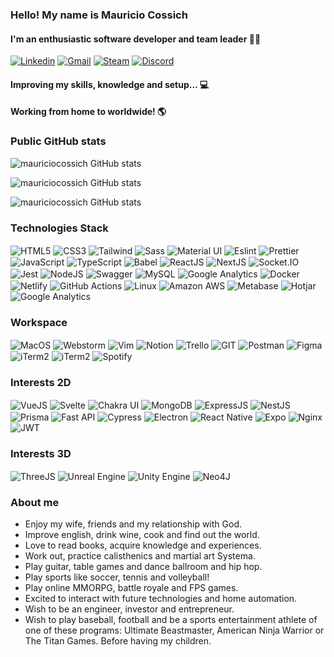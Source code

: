 ### Hello! My name is **Mauricio Cossich**
#### I'm an enthusiastic software developer and team leader 👨‍💻

[![Linkedin](https://img.shields.io/badge/LinkedIn-0077B5?style=for-the-badge&logo=linkedin&logoColor=white)](https://www.linkedin.com/in/mauriciocossich/)
[![Gmail](https://img.shields.io/badge/Gmail-D14836?style=for-the-badge&logo=gmail&logoColor=white)](mailto:mauriciocossic@gmail.com?subject=Contato%20via%20perfil%20GitHub)
[![Steam](https://img.shields.io/badge/Steam-000000?style=for-the-badge&logo=steam&logoColor=white)](https://steamcommunity.com/id/c0ssich/)
[![Discord](https://img.shields.io/badge/Discord-5865F2?style=for-the-badge&logo=discord&logoColor=white)]()

#### Improving my skills, knowledge and setup... 💻
#### Working from home to worldwide! 🌎

### Public GitHub stats
![mauriciocossich GitHub stats](https://github-readme-stats.vercel.app/api/top-langs/?username=mauriciocossich&layout=compact&theme=dracula)

![mauriciocossich GitHub stats](https://github-readme-stats.vercel.app/api?username=mauriciocossich&theme=dracula)

![mauriciocossich GitHub stats](https://github-readme-streak-stats.herokuapp.com/?user=mauriciocossich&theme=dracula)

### Technologies Stack

<div>
    <img align="center" alt="HTML5" src="https://img.shields.io/badge/HTML5-E34F26?style=for-the-badge&logo=html5&logoColor=white">
    <img align="center" alt="CSS3" src="https://img.shields.io/badge/CSS3-1572B6?style=for-the-badge&logo=css3&logoColor=white">
    <img align="center" alt="Tailwind" src="https://img.shields.io/badge/Tailwind_CSS-38B2AC?style=for-the-badge&logo=tailwind-css&logoColor=white">
    <img align="center" alt="Sass" src="https://img.shields.io/badge/Sass-CC6699?style=for-the-badge&logo=sass&logoColor=white">
    <img align="center" alt="Material UI" src="https://img.shields.io/badge/Material--UI-0081CB?style=for-the-badge&logo=material-ui&logoColor=black">
    <img align="center" alt="Eslint" src="https://img.shields.io/badge/eslint-3A33D1?style=for-the-badge&logo=eslint&logoColor=white">
    <img align="center" alt="Prettier" src="https://img.shields.io/badge/prettier-1A2C34?style=for-the-badge&logo=prettier&logoColor=F7BA3E">
    <img align="center" alt="JavaScript" src="https://img.shields.io/badge/JavaScript-F7DF1E?style=for-the-badge&logo=javascript&logoColor=black">
    <img align="center" alt="TypeScript" src="https://img.shields.io/badge/TypeScript-007ACC?style=for-the-badge&logo=typescript&logoColor=white">
    <img align="center" alt="Babel" src="https://img.shields.io/badge/Babel-F9DC3E?style=for-the-badge&logo=babel&logoColor=black">
    <img align="center" alt="ReactJS" src="https://img.shields.io/badge/React-20232A?style=for-the-badge&logo=react&logoColor=61DAFB">
    <img align="center" alt="NextJS" src="https://img.shields.io/badge/next.js-000000?style=for-the-badge&logo=nextdotjs&logoColor=white">
    <img align="center" alt="Socket.IO" src="https://img.shields.io/badge/Socket.io-010101?&style=for-the-badge&logo=Socket.io&logoColor=white">
    <img align="center" alt="Jest" src="https://img.shields.io/badge/Jest-323330?style=for-the-badge&logo=Jest&logoColor=white">
    <img align="center" alt="NodeJS" src="https://img.shields.io/badge/Node.js-43853D?style=for-the-badge&logo=node.js&logoColor=white">
    <img align="center" alt="Swagger" src="https://img.shields.io/badge/Swagger-85EA2D?style=for-the-badge&logo=Swagger&logoColor=black">
    <img align="center" alt="MySQL" src="https://img.shields.io/badge/MySQL-00000F?style=for-the-badge&logo=mysql&logoColor=white">
    <img align="center" alt="Google Analytics" src="https://www.pwa-shields.com/1.0.0/series/react/solid/blue/purple.svg">
    <img align="center" alt="Docker" src="https://img.shields.io/badge/Docker-2CA5E0?style=for-the-badge&logo=docker&logoColor=white">
    <img align="center" alt="Netlify" src="https://img.shields.io/badge/Netlify-00C7B7?style=for-the-badge&logo=netlify&logoColor=white">
    <img align="center" alt="GitHub Actions" src="https://img.shields.io/badge/GitHub_Actions-2088FF?style=for-the-badge&logo=github-actions&logoColor=white">
    <img align="center" alt="Linux" src="https://img.shields.io/badge/Linux-FCC624?style=for-the-badge&logo=linux&logoColor=black">
    <img align="center" alt="Amazon AWS" src="https://img.shields.io/badge/Amazon_AWS-232F3E?style=for-the-badge&logo=amazon-aws&logoColor=white">
    <img align="center" alt="Metabase" src="https://img.shields.io/badge/Metabase-509EE3?style=for-the-badge&logo=metabase&logoColor=fff">
    <img align="center" alt="Hotjar" src="https://img.shields.io/badge/hotjar-FD3A5C?style=for-the-badge&logo=hotjar&logoColor=white">
    <img align="center" alt="Google Analytics" src="https://img.shields.io/badge/Google%20Analytics-E37400?style=for-the-badge&logo=google%20analytics&logoColor=white">
</div>

### Workspace
<div>
    <img align="center" alt="MacOS" src="https://img.shields.io/badge/mac%20os-000000?style=for-the-badge&logo=apple&logoColor=white">
    <img align="center" alt="Webstorm" src="https://img.shields.io/badge/WebStorm-000000?style=for-the-badge&logo=WebStorm&logoColor=white">
    <img align="center" alt="Vim" src="https://img.shields.io/badge/VIM-%2311AB00.svg?&style=for-the-badge&logo=vim&logoColor=white">
    <img align="center" alt="Notion" src="https://img.shields.io/badge/Notion-000000?style=for-the-badge&logo=notion&logoColor=white">
    <img align="center" alt="Trello" src="https://img.shields.io/badge/Trello-0052CC?style=for-the-badge&logo=trello&logoColor=white">
    <img align="center" alt="GIT" src="https://img.shields.io/badge/GIT-E44C30?style=for-the-badge&logo=git&logoColor=white">
    <img align="center" alt="Postman" src="https://img.shields.io/badge/Postman-FF6C37?style=for-the-badge&logo=Postman&logoColor=white">
    <img align="center" alt="Figma" src="https://img.shields.io/badge/Figma-F24E1E?style=for-the-badge&logo=figma&logoColor=white">
    <img align="center" alt="iTerm2" src="https://img.shields.io/badge/iTerm2-000000?style=for-the-badge&logo=iterm2&logoColor=white">
    <img align="center" alt="iTerm2" src="https://img.shields.io/badge/Google_chrome-4285F4?style=for-the-badge&logo=Google-chrome&logoColor=white">
    <img style="vertical-align: middle;" alt="Spotify" src="https://img.shields.io/badge/Spotify-1ED760?&style=for-the-badge&logo=spotify&logoColor=white">
</div>

### Interests 2D
<div>
    <img align="center" alt="VueJS" src="https://img.shields.io/badge/Vue.js-35495E?style=for-the-badge&logo=vuedotjs&logoColor=4FC08D">
    <img align="center" alt="Svelte" src="https://img.shields.io/badge/Svelte-4A4A55?style=for-the-badge&logo=svelte&logoColor=FF3E00">
    <img align="center" alt="Chakra UI" src="https://img.shields.io/badge/Chakra--UI-319795?style=for-the-badge&logo=chakra-ui&logoColor=white">
    <img align="center" alt="MongoDB" src="https://img.shields.io/badge/MongoDB-4EA94B?style=for-the-badge&logo=mongodb&logoColor=white">
    <img align="center" alt="ExpressJS" src="https://img.shields.io/badge/Express.js-000000?style=for-the-badge&logo=express&logoColor=white">
    <img align="center" alt="NestJS" src="https://img.shields.io/badge/nestjs-E0234E?style=for-the-badge&logo=nestjs&logoColor=white
    ">
    <img align="center" alt="Prisma" src="https://img.shields.io/badge/Prisma-3982CE?style=for-the-badge&logo=Prisma&logoColor=white
    ">
    <img align="center" alt="Fast API" src="https://img.shields.io/badge/fastapi-109989?style=for-the-badge&logo=FASTAPI&logoColor=white">
    <img align="center" alt="Cypress" src="https://img.shields.io/badge/Cypress-17202C?style=for-the-badge&logo=cypress&logoColor=white">
    <img align="center" alt="Electron" src="https://img.shields.io/badge/Electron-2B2E3A?style=for-the-badge&logo=electron&logoColor=9FEAF9">
    <img align="center" alt="React Native" src="https://img.shields.io/badge/React_Native-20232A?style=for-the-badge&logo=react&logoColor=61DAFB">
    <img align="center" alt="Expo" src="https://img.shields.io/badge/Expo-1B1F23?style=for-the-badge&logo=expo&logoColor=white
    ">
    <img align="center" alt="Nginx" src="https://img.shields.io/badge/Nginx-009639?style=for-the-badge&logo=nginx&logoColor=white
    ">
    <img align="center" alt="JWT" src="https://img.shields.io/badge/JWT-000000?style=for-the-badge&logo=JSON%20web%20tokens&logoColor=white
    ">
</div>

### Interests 3D
<div>
    <img align="center" alt="ThreeJS" src="https://img.shields.io/badge/ThreeJs-black?style=for-the-badge&logo=three.js&logoColor=white">
    <img align="center" alt="Unreal Engine" src="https://img.shields.io/badge/-Unreal%20Engine-313131?style=for-the-badge&logo=unreal-engine&logoColor=white">
    <img align="center" alt="Unity Engine" src="https://img.shields.io/badge/Unity-100000?style=for-the-badge&logo=unity&logoColor=white">
    <img align="center" alt="Neo4J" src="https://img.shields.io/badge/Neo4j-018bff?style=for-the-badge&logo=neo4j&logoColor=white">
</div>

### About me

 - Enjoy my wife, friends and my relationship with God.
 - Improve english, drink wine, cook and find out the world.
 - Love to read books, acquire knowledge and experiences.
 - Work out, practice calisthenics and martial art Systema.
 - Play guitar, table games and dance ballroom and hip hop.
 - Play sports like soccer, tennis and volleyball!
 - Play online MMORPG, battle royale and FPS games.
 - Excited to interact with future technologies and home automation.
 - Wish to be an engineer, investor and entrepreneur.
 - Wish to play baseball, football and be a sports entertainment athlete of one of these programs: Ultimate Beastmaster, American Ninja Warrior or The Titan Games. Before having my children.

